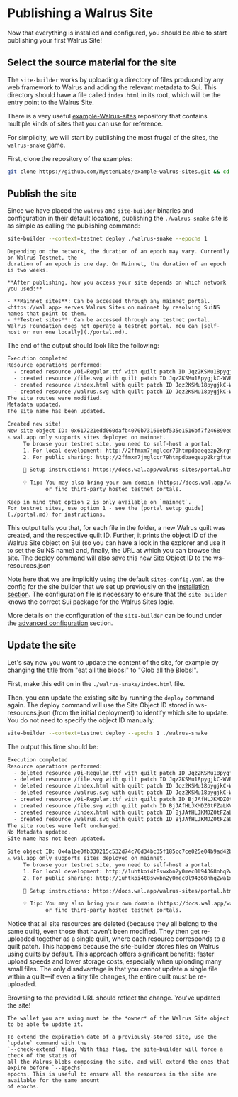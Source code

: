 # Publishing a Walrus Site

Now that everything is installed and configured, you should be able to start publishing your first
Walrus Site!

## Select the source material for the site

The `site-builder` works by uploading a directory of files produced by any web framework to Walrus
and adding the relevant metadata to Sui. This directory should have a file called `index.html` in
its root, which will be the entry point to the Walrus Site.

There is a very useful [example-Walrus-sites](https://github.com/MystenLabs/example-walrus-sites)
repository that contains multiple kinds of sites that you can use for reference.

For simplicity, we will start by publishing the most frugal of the sites, the `walrus-snake` game.

First, clone the repository of the examples:

```sh
git clone https://github.com/MystenLabs/example-walrus-sites.git && cd example-walrus-sites
```

## Publish the site

Since we have placed the `walrus` and `site-builder` binaries and configuration in their default
locations, publishing the `./walrus-snake` site is as simple as calling the publishing command:

```sh
site-builder --context=testnet deploy ./walrus-snake --epochs 1
```

```admonish tip
Depending on the network, the duration of an epoch may vary. Currently on Walrus Testnet, the
duration of an epoch is one day. On Mainnet, the duration of an epoch is two weeks.
```

```admonish warning title="Important: Testnet vs Mainnet Access"
**After publishing, how you access your site depends on which network you used:**

- **Mainnet sites**: Can be accessed through any mainnet portal.
<https://wal.app> serves Walrus Sites on mainnet by resolving SuiNS names that point to them.
- **Testnet sites**: Can be accessed through any testnet portal.
Walrus Foundation does not operate a testnet portal. You can [self-host or run one locally](./portal.md).
```

The end of the output should look like the following:

```txt
Execution completed
Resource operations performed:
  - created resource /Oi-Regular.ttf with quilt patch ID Jqz2KSMu18pygjkC-WVEQqtUZRo18-cuf_566VZSxVoBHgAjAg
  - created resource /file.svg with quilt patch ID Jqz2KSMu18pygjkC-WVEQqtUZRo18-cuf_566VZSxVoBAQAMAA
  - created resource /index.html with quilt patch ID Jqz2KSMu18pygjkC-WVEQqtUZRo18-cuf_566VZSxVoBDAAZAA
  - created resource /walrus.svg with quilt patch ID Jqz2KSMu18pygjkC-WVEQqtUZRo18-cuf_566VZSxVoBGQAeAA
The site routes were modified.
Metadata updated.
The site name has been updated.

Created new site!
New site object ID: 0x617221edd060dafb4070b73160ebf535e1516bf7f246890ed35190eba786d7ac
⚠ wal.app only supports sites deployed on mainnet.
     To browse your testnet site, you need to self-host a portal:
     1. For local development: http://2ffmxm7jmglccr79htmpdbaeqezp2krgftue5pfq9f83tdqjsc.localhost:3000
     2. For public sharing: http://2ffmxm7jmglccr79htmpdbaeqezp2krgftue5pfq9f83tdqjsc.yourdomain.com:3000

     📖 Setup instructions: https://docs.wal.app/walrus-sites/portal.html#running-the-portal-locally

     💡 Tip: You may also bring your own domain (https://docs.wal.app/walrus-sites/bring-your-own-domain.html)
            or find third-party hosted testnet portals.
```

```admonish note
Keep in mind that option 2 is only available on `mainnet`.
For testnet sites, use option 1 - see the [portal setup guide](./portal.md) for instructions.
```

This output tells you that, for each file in the folder, a new Walrus quilt was created, and the
respective quilt ID. Further, it prints the object ID of the Walrus Site object on Sui (so you can
have a look in the explorer and use it to set the SuiNS name) and, finally, the URL at which you can
browse the site.
The deploy command will also save this new Site Object ID to the ws-resources.json

Note here that we are implicitly using the default `sites-config.yaml` as the config for the site
builder that we set up previously on the [installation section](./tutorial-install.md). The
configuration file is necessary to ensure that the `site-builder` knows the correct Sui package for
the Walrus Sites logic.

More details on the configuration of the `site-builder` can be found under the [advanced
configuration](./builder-config.md) section.

## Update the site

Let's say now you want to update the content of the site, for example by changing the title from
"eat all the blobs!" to "Glob all the Blobs!".

First, make this edit on in the `./walrus-snake/index.html` file.

Then, you can update the existing site by running the `deploy` command again. The deploy command will
use the Site Object ID stored in ws-resources.json (from the initial deployment) to identify which site
to update. You do not need to specify the object ID manually:

```sh
site-builder --context=testnet deploy --epochs 1 ./walrus-snake
```

The output this time should be:

```txt
Execution completed
Resource operations performed:
  - deleted resource /Oi-Regular.ttf with quilt patch ID Jqz2KSMu18pygjkC-WVEQqtUZRo18-cuf_566VZSxVoBHgAjAg
  - deleted resource /file.svg with quilt patch ID Jqz2KSMu18pygjkC-WVEQqtUZRo18-cuf_566VZSxVoBAQAMAA
  - deleted resource /index.html with quilt patch ID Jqz2KSMu18pygjkC-WVEQqtUZRo18-cuf_566VZSxVoBDAAZAA
  - deleted resource /walrus.svg with quilt patch ID Jqz2KSMu18pygjkC-WVEQqtUZRo18-cuf_566VZSxVoBGQAeAA
  - created resource /Oi-Regular.ttf with quilt patch ID BjJAfHLJKMDZ0tFZaLKVw0R74re5RG65-xNhaZ5uwowBHgAjAg
  - created resource /file.svg with quilt patch ID BjJAfHLJKMDZ0tFZaLKVw0R74re5RG65-xNhaZ5uwowBAQAMAA
  - created resource /index.html with quilt patch ID BjJAfHLJKMDZ0tFZaLKVw0R74re5RG65-xNhaZ5uwowBDAAZAA
  - created resource /walrus.svg with quilt patch ID BjJAfHLJKMDZ0tFZaLKVw0R74re5RG65-xNhaZ5uwowBGQAeAA
The site routes were left unchanged.
No Metadata updated.
Site name has not been updated.

Site object ID: 0x4a1be0fb330215c532d74c70d34bc35f185cc7ce025e04b9ad42bc4ac8eda5ce
⚠ wal.app only supports sites deployed on mainnet.
     To browse your testnet site, you need to self-host a portal:
     1. For local development: http://1uhtkoi4t8swxbn2y0mec0l94368nhq2wa1xlh1kc1e43fbzym.localhost:3000
     2. For public sharing: http://1uhtkoi4t8swxbn2y0mec0l94368nhq2wa1xlh1kc1e43fbzym.yourdomain.com:3000

     📖 Setup instructions: https://docs.wal.app/walrus-sites/portal.html#running-the-portal-locally

     💡 Tip: You may also bring your own domain (https://docs.wal.app/walrus-sites/bring-your-own-domain.html)
            or find third-party hosted testnet portals.
```

Notice that all site resources are deleted (because they all belong to the same quilt), even those
that haven't been modified. They then get re-uploaded together as a single quilt, where each
resource corresponds to a quilt patch. This happens because the site-builder stores files on Walrus
using quilts by default. This approach offers significant benefits: faster upload speeds and lower
storage costs, especially when uploading many small files. The only disadvantage is that you cannot
update a single file within a quilt—if even a tiny file changes, the entire quilt must be
re-uploaded.

Browsing to the provided URL should reflect the change. You've updated the site!

```admonish note
The wallet you are using must be the *owner* of the Walrus Site object to be able to update it.
```

```admonish danger title="Extending the expiration date of an existing site"
To extend the expiration date of a previously-stored site, use the `update` command with the
`--check-extend` flag. With this flag, the site-builder will force a check of the status of
all the Walrus blobs composing the site, and will extend the ones that expire before `--epochs`
epochs. This is useful to ensure all the resources in the site are available for the same amount
of epochs.
```
